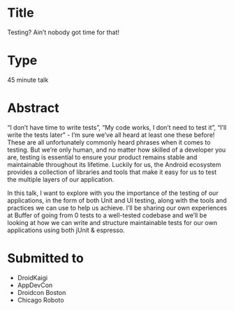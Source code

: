 # Title

Testing? Ain’t nobody got time for that!

# Type

45 minute talk

# Abstract

“I don’t have time to write tests”, “My code works, I don’t need to test it”, “I’ll write the tests later” - I’m sure we’ve all heard at least one these before!  These are all unfortunately commonly heard phrases when it comes to testing. But we’re only human, and no matter how skilled of a developer you are, testing is essential to ensure your product remains stable and maintainable throughout its lifetime. Luckily for us, the Android ecosystem provides a collection of libraries and tools that make it easy for us to test the multiple layers of our application.

In this talk, I want to explore with you the importance of the testing of our applications, in the form of both Unit and UI testing, along with the tools and practices we can use to help us achieve. I’ll be sharing our own experiences at Buffer of going from 0 tests to a well-tested codebase and we’ll be looking at how we can write and structure maintainable tests for our own applications using both jUnit & espresso.
# Submitted to

- DroidKaigi
- AppDevCon
- Droidcon Boston
- Chicago Roboto
